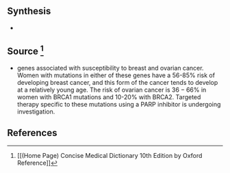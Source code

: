 ## Synthesis
- 
## Source [^1]
- genes associated with susceptibility to breast and ovarian cancer. Women with mutations in either of these genes have a 56-$85 \%$ risk of developing breast cancer, and this form of the cancer tends to develop at a relatively young age. The risk of ovarian cancer is $36-66 \%$ in women with BRCA1 mutations and 10-20% with BRCA2. Targeted therapy specific to these mutations using a PARP inhibitor is undergoing investigation.
## References

[^1]: [[(Home Page) Concise Medical Dictionary 10th Edition by Oxford Reference]]